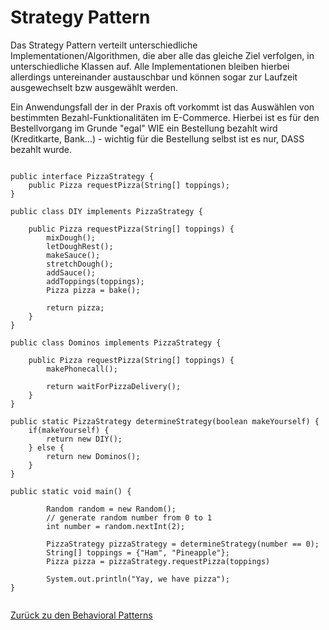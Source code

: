 # Strategy Pattern

Das Strategy Pattern verteilt unterschiedliche Implementationen/Algorithmen, die aber alle das gleiche Ziel verfolgen, in unterschiedliche Klassen auf.
Alle Implementationen bleiben hierbei allerdings untereinander austauschbar und können sogar zur Laufzeit ausgewechselt bzw ausgewählt werden.

Ein Anwendungsfall der in der Praxis oft vorkommt ist das Auswählen von bestimmten Bezahl-Funktionalitäten im E-Commerce. Hierbei ist es für den Bestellvorgang im Grunde "egal" WIE ein Bestellung bezahlt wird (Kreditkarte, Bank...) - wichtig für die Bestellung selbst ist es nur, DASS bezahlt wurde.

```

public interface PizzaStrategy {
    public Pizza requestPizza(String[] toppings);
}

public class DIY implements PizzaStrategy {

    public Pizza requestPizza(String[] toppings) {
        mixDough();
        letDoughRest();
        makeSauce();
        stretchDough();
        addSauce();
        addToppings(toppings);
        Pizza pizza = bake();

        return pizza;
    }
}

public class Dominos implements PizzaStrategy {

    public Pizza requestPizza(String[] toppings) {
        makePhonecall();

        return waitForPizzaDelivery();
    }
}

public static PizzaStrategy determineStrategy(boolean makeYourself) {
    if(makeYourself) {
        return new DIY();
    } else {
        return new Dominos();
    }
}

public static void main() {

        Random random = new Random();
        // generate random number from 0 to 1
        int number = random.nextInt(2);

        PizzaStrategy pizzaStrategy = determineStrategy(number == 0);
        String[] toppings = {"Ham", "Pineapple"};
        Pizza pizza = pizzaStrategy.requestPizza(toppings)

        System.out.println("Yay, we have pizza");
}


```

[Zurück zu den Behavioral Patterns](/module-6/behavioral-patterns)
